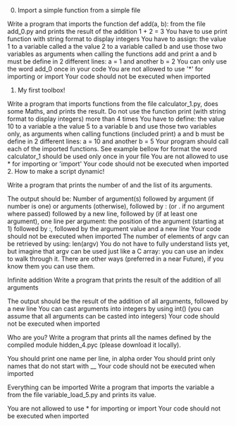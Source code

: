 0. Import a simple function from a simple file

 Write a program that imports the function def add(a, b): from the file add_0.py and prints the result 
 of the addition 1 + 2 = 3
You have to use print function with string format to display integers
You have to assign:
the value 1 to a variable called a
the value 2 to a variable called b
and use those two variables as arguments when calling the functions add and print
a and b must be define in 2 different lines: a = 1 and another b = 2
You can only use the word add_0 once in your code
You are not allowed to use '*' for importing or import
Your code should not be executed when imported
1. My first toolbox!

 Write a program that imports functions from the file calculator_1.py, does some Maths, and prints the result.
Do not use the function print (with string format to display integers) more than 4 times
You have to define:
the value 10 to a variable a
the value 5 to a variable b
and use those two variables only, as arguments when calling functions (included print)
a and b must be define in 2 different lines: a = 10 and another b = 5
Your program should call each of the imported functions. See example bellow for format the word calculator_1 should be used only once in your file
You are not allowed to use * for importing or 'import'
Your code should not be executed when imported
2. How to make a script dynamic!

Write a program that prints the number of and the list of its arguments.

The output should be: Number of argument(s) followed by argument (if number is one) or arguments (otherwise), followed by : (or . if no argument where passed) followed by a new line, followed by (if at least one argument), one line per argument: the position of the argument (starting at 1) followed by :, followed by the argument value and a new line Your code should not be executed when imported The number of elements of argv can be retrieved by using: len(argv) You do not have to fully understand lists yet, but imagine that argv can be used just like a C array: you can use an index to walk through it. There are other ways (preferred in a near Future), if you know them you can use them.

Infinite addition
Write a program that prints the result of the addition of all arguments

The output should be the result of the addition of all arguments, followed by a new line You can cast arguments into integers by using int() (you can assume that all arguments can be casted into integers) Your code should not be executed when imported

Who are you?
Write a program that prints all the names defined by the compiled module hidden_4.pyc (please download it locally).

You should print one name per line, in alpha order You should print only names that do not start with __ Your code should not be executed when imported

Everything can be imported
Write a program that imports the variable a from the file variable_load_5.py and prints its value.

You are not allowed to use * for importing or import Your code should not be executed when imported
